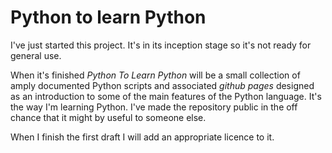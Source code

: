 # Python to learn Python

I've just started this project. It's in its inception stage so it's
not ready for general use.

When it's finished _Python To Learn Python_ will be a small collection
of amply documented Python scripts and associated _github pages_
designed as an introduction to some of the main features of the Python
language. It's the way I'm learning Python. I've made the repository
public in the off chance that it might by useful to someone else.

When I finish the first draft I will add an appropriate licence to it.
